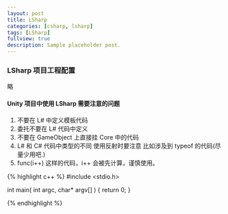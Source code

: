 ```yaml
---
layout: post
title: LSharp
categories: [csharp, lsharp]
tags: [LSharp]
fullview: true
description: Sample placeholder post.
---
```


### LSharp 项目工程配置

略

#### Unity 项目中使用 LSharp 需要注意的问题

1.  不要在 L# 中定义模板代码
1.  委托不要在 L# 代码中定义
1.  不要在 GameObject 上直接挂 Core 中的代码
1.  L# 和 C# 代码中类型的不同 使用反射时要注意 比如涉及到 typeof 的代码(尽量少用吧.)
1.  func(i++) 这样的代码，i++ 会被先计算，谨慎使用。


{% highlight c++ %}
#include <stdio.h>

int main( int argc, char* argv[] )
{
    return 0;
}

{% endhighlight %}

